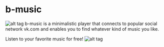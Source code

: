 b-music
=======

![alt tag](https://raw.github.com/Serjip/b-music/master/player2.png "b-music")
b-music is a minimalistic player that connects to popular social network vk.com and enables you to find whatever kind of music you like.


Listen to your favorite music for free!
![alt tag](https://raw.github.com/Serjip/b-music/master/player1.png "b-music")